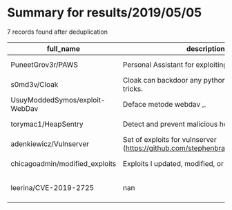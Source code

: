 
# Summary for results/2019/05/05
    
7 records found after deduplication

| full_name | description | html_url | matched_list | matched_count | pushed_at | size | stargazers_count | language | forks_count | vul_ids |
|--------------------------------|---------------------------------------------------------------------------------|---------------------------------------------------|-------------------|-----------------|---------------------------|--------|--------------------|------------|---------------|-------------------|
| PuneetGrov3r/PAWS | Personal Assistant for exploiting Web Services | https://github.com/PuneetGrov3r/PAWS | ['exploit'] | 1 | 2019-05-05 14:10:34+00:00 | 13813 | 2 | JavaScript | 2 | [] |
| s0md3v/Cloak | Cloak can backdoor any python script with some tricks. | https://github.com/s0md3v/Cloak | ['exploit'] | 1 | 2019-05-05 15:49:36+00:00 | 27 | 419 | Python | 102 | [] |
| UsuyModdedSymos/exploit-WebDav | Deface metode webdav ,. | https://github.com/UsuyModdedSymos/exploit-WebDav | ['exploit'] | 1 | 2019-05-05 13:02:00+00:00 | 17 | 4 | PHP | 1 | [] |
| torymac1/HeapSentry | Detect and prevent malicious heap overflows | https://github.com/torymac1/HeapSentry | ['heap overflow'] | 1 | 2019-05-05 17:04:12+00:00 | 446 | 4 | C | 0 | [] |
| adenkiewicz/Vulnserver | Set of exploits for vulnserver (https://github.com/stephenbradshaw/vulnserver/) | https://github.com/adenkiewicz/Vulnserver | ['exploit'] | 1 | 2019-05-05 18:43:56+00:00 | 29 | 2 | Python | 0 | [] |
| chicagoadmin/modified_exploits | Exploits I updated, modified, or fixed. | https://github.com/chicagoadmin/modified_exploits | ['exploit'] | 1 | 2019-05-05 02:58:54+00:00 | 11 | 0 | C | 0 | [] |
| leerina/CVE-2019-2725 | nan | https://github.com/leerina/CVE-2019-2725 | ['cve-2'] | 1 | 2019-05-05 08:39:49+00:00 | 3 | 2 | Python | 1 | ['CVE-2019-2725'] |
